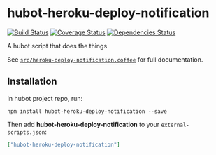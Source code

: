# hubot-heroku-deploy-notification

[![Build Status](http://img.shields.io/travis/1syo/hubot-heroku-deploy-notification.svg?style=flat)](https://travis-ci.org/1syo/hubot-heroku-deploy-notification)
[![Coverage Status](http://img.shields.io/coveralls/1syo/hubot-heroku-deploy-notification.svg?style=flat)](https://coveralls.io/r/1syo/hubot-heroku-deploy-notification)
[![Dependencies Status](http://img.shields.io/david/1syo/hubot-heroku-deploy-notification.svg?style=flat)](https://david-dm.org/1syo/hubot-heroku-deploy-notification)

A hubot script that does the things

See [`src/heroku-deploy-notification.coffee`](src/heroku-deploy-notification.coffee) for full documentation.

## Installation

In hubot project repo, run:

`npm install hubot-heroku-deploy-notification --save`

Then add **hubot-heroku-deploy-notification** to your `external-scripts.json`:

```json
["hubot-heroku-deploy-notification"]
```
